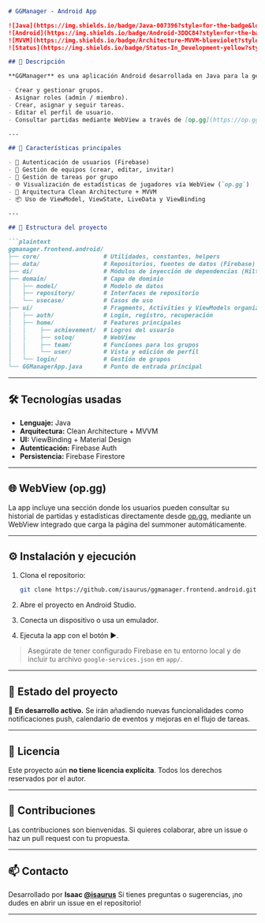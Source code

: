 ````markdown
# GGManager - Android App

![Java](https://img.shields.io/badge/Java-007396?style=for-the-badge&logo=java&logoColor=white)
![Android](https://img.shields.io/badge/Android-3DDC84?style=for-the-badge&logo=android&logoColor=white)
![MVVM](https://img.shields.io/badge/Architecture-MVVM-blueviolet?style=for-the-badge)
![Status](https://img.shields.io/badge/Status-In_Development-yellow?style=for-the-badge)

## 📱 Descripción

**GGManager** es una aplicación Android desarrollada en Java para la gestión de grupos y tareas, especialmente pensada para su uso en entornos de *esports*. Actualmente permite:

- Crear y gestionar grupos.
- Asignar roles (admin / miembro).
- Crear, asignar y seguir tareas.
- Editar el perfil de usuario.
- Consultar partidas mediante WebView a través de [op.gg](https://op.gg).

---

## 🚀 Características principales

- 🔐 Autenticación de usuarios (Firebase)
- 👥 Gestión de equipos (crear, editar, invitar)
- 📝 Gestión de tareas por grupo
- 🌐 Visualización de estadísticas de jugadores vía WebView (`op.gg`)
- 🧩 Arquitectura Clean Architecture + MVVM
- 📦 Uso de ViewModel, ViewState, LiveData y ViewBinding

---

## 📂 Estructura del proyecto

```plaintext
ggmanager.frontend.android/
├── core/                  # Utilidades, constantes, helpers
├── data/                  # Repositorios, fuentes de datos (Firebase)
├── di/                    # Módulos de inyección de dependencias (Hilt)
├── domain/                # Capa de dominio
│   ├── model/             # Modelo de datos
│   ├── repository/        # Interfaces de repositorio
│   └── usecase/           # Casos de uso
├── ui/                    # Fragments, Activities y ViewModels organizados por feature
│   ├── auth/              # Login, registro, recuperación
│   ├── home/              # Features principales
│   │    ├── achievement/  # Logros del usuario
│   │    ├── soloq/        # WebView
│   │    ├── team/         # Funciones para los grupos
│   │    └── user/         # Vista y edición de perfil
│   └── login/             # Gestión de grupos
└── GGManagerApp.java      # Punto de entrada principal
````

---

## 🛠️ Tecnologías usadas

* **Lenguaje:** Java
* **Arquitectura:** Clean Architecture + MVVM
* **UI:** ViewBinding + Material Design
* **Autenticación:** Firebase Auth
* **Persistencia:** Firebase Firestore

---

## 🌐 WebView (op.gg)

La app incluye una sección donde los usuarios pueden consultar su historial de partidas y estadísticas directamente desde [op.gg](https://op.gg), mediante un WebView integrado que carga la página del summoner automáticamente.

---

## ⚙️ Instalación y ejecución

1. Clona el repositorio:

   ```bash
   git clone https://github.com/isaurus/ggmanager.frontend.android.git
   ```
2. Abre el proyecto en Android Studio.
3. Conecta un dispositivo o usa un emulador.
4. Ejecuta la app con el botón ▶️.

> Asegúrate de tener configurado Firebase en tu entorno local y de incluir tu archivo `google-services.json` en `app/`.

---

## 📌 Estado del proyecto

🔧 **En desarrollo activo.**
Se irán añadiendo nuevas funcionalidades como notificaciones push, calendario de eventos y mejoras en el flujo de tareas.

---

## 📃 Licencia

Este proyecto aún **no tiene licencia explícita**.
Todos los derechos reservados por el autor.

---

## 🤝 Contribuciones

Las contribuciones son bienvenidas. Si quieres colaborar, abre un issue o haz un pull request con tu propuesta.

---

## 📫 Contacto

Desarrollado por **Isaac [@isaurus](https://github.com/isaurus)**
Si tienes preguntas o sugerencias, ¡no dudes en abrir un issue en el repositorio!

---
